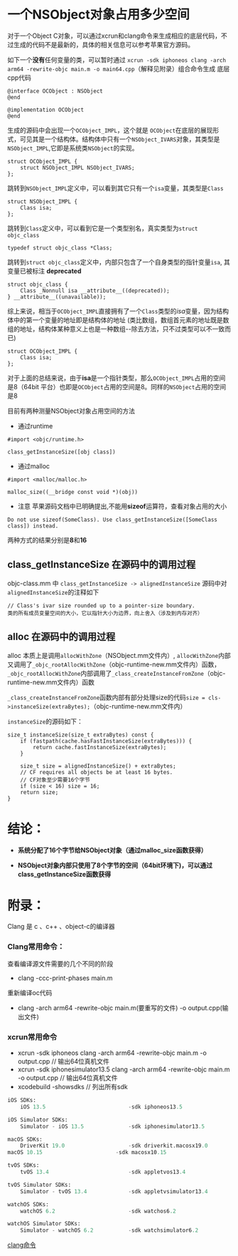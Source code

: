 
# 一个NSObject对象占用多少空间

对于一个Object C对象，可以通过xcrun和clang命令来生成相应的底层代码，不过生成的代码不是最新的，具体的相关信息可以参考苹果官方源码。

如下一个**没有**任何变量的类，可以暂时通过 `xcrun -sdk iphoneos clang -arch arm64 -rewrite-objc main.m -o main64.cpp`（解释见附录）组合命令生成 底层cpp代码

```Object-C
@interface OCObject : NSObject
@end

@implementation OCObject
@end
```

生成的源码中会出现一个`OCObject_IMPL`，这个就是 `OCObject`在底层的展现形式，可见其是一个结构体。结构体中只有一个`NSObject_IVARS`对象，其类型是`NSObject_IMPL`,它即是系统类`NSObject`的实现。

```Object-C
struct OCObject_IMPL {
    struct NSObject_IMPL NSObject_IVARS;
};
```
跳转到`NSObject_IMPL`定义中，可以看到其它只有一个`isa`变量，其类型是`Class`

```Object-C
struct NSObject_IMPL {
    Class isa;
};
```

跳转到`Class`定义中，可以看到它是一个类型别名，真实类型为`struct objc_class`

```Object-C
typedef struct objc_class *Class;
```

跳转到`struct objc_class`定义中，内部只包含了一个自身类型的指针变量`isa`, 其变量已被标注 **deprecated**

```Object-C
struct objc_class {
    Class _Nonnull isa __attribute__((deprecated));
} __attribute__((unavailable));

```

综上来说，相当于`OCObject_IMPL`直接拥有了一个`Class`类型的*isa*变量，因为结构体中的第一个变量的地址即是结构体的地址
(类比数组，数组首元素的地址既是数组的地址，结构体某种意义上也是一种数组--除去方法，只不过类型可以不一致而已)

```Object-C
struct OCObject_IMPL {
    Class isa;
};
```
对于上面的总结来说，由于**isa**是一个指针类型，那么`OCObject_IMPL`占用的空间是8（64bit 平台）也即是`OCObject`占用的空间是8。同样的`NSObject`占用的空间是8

目前有两种测量NSObject对象占用空间的方法
- 通过runtime
```Object-C
#import <objc/runtime.h>

class_getInstanceSize([obj class])

```

- 通过malloc
```Object-C
#import <malloc/malloc.h>

malloc_size((__bridge const void *)(obj))

```
- 注意
苹果源码文档中已明确提出,不能用**sizeof**运算符，查看对象占用的大小
```Object-C
Do not use sizeof(SomeClass). Use class_getInstanceSize([SomeClass class]) instead.
```
两种方式的结果分别是**8**和**16**


## class_getInstanceSize  在源码中的调用过程

objc-class.mm 中 `class_getInstanceSize -> alignedInstanceSize`
源码中对`alignedInstanceSize`的注释如下
```Object-C
// Class's ivar size rounded up to a pointer-size boundary.
类的所有成员变量空间的大小，它以指针大小为边界，向上舍入（涉及到内存对齐）
```

## alloc  在源码中的调用过程
alloc 本质上是调用`allocWithZone`（NSObject.mm文件内）, 
`allocWithZone`内部又调用了`_objc_rootAllocWithZone`（objc-runtime-new.mm文件内）函数，
`_objc_rootAllocWithZone`内部调用了`_class_createInstanceFromZone`（objc-runtime-new.mm文件内）函数

`_class_createInstanceFromZone`函数内部有部分处理size的代码`size = cls->instanceSize(extraBytes);`（objc-runtime-new.mm文件内）

`instanceSize`的源码如下：
```Object-C
size_t instanceSize(size_t extraBytes) const {
    if (fastpath(cache.hasFastInstanceSize(extraBytes))) {
        return cache.fastInstanceSize(extraBytes);
    }

    size_t size = alignedInstanceSize() + extraBytes;
    // CF requires all objects be at least 16 bytes.
    // CF对象至少需要16个字节
    if (size < 16) size = 16;
    return size;
}
```
# 结论：

- **系统分配了16个字节给NSObject对象（通过malloc_size函数获得）**

- **NSObject对象内部只使用了8个字节的空间（64bit环境下)，可以通过class_getInstanceSize函数获得**

# 附录：


Clang 是 c 、c++ 、object-c的编译器

### Clang常用命令：

查看编译源文件需要的几个不同的阶段
- clang -ccc-print-phases main.m

重新编译oc代码
- clang -arch arm64 -rewrite-objc main.m(要重写的文件) -o output.cpp(输出文件)


### xcrun常用命令
- xcrun -sdk iphoneos clang -arch arm64 -rewrite-objc main.m  -o  output.cpp  // 输出64位真机文件
- xcrun -sdk iphonesimulator13.5 clang -arch arm64 -rewrite-objc main.m  -o  output.cpp   // 输出64位真机文件
- xcodebuild -showsdks // 列出所有sdk
```python
iOS SDKs:
    iOS 13.5                          -sdk iphoneos13.5

iOS Simulator SDKs:
    Simulator - iOS 13.5              -sdk iphonesimulator13.5

macOS SDKs:
    DriverKit 19.0                    -sdk driverkit.macosx19.0
macOS 10.15                       -sdk macosx10.15

tvOS SDKs:
    tvOS 13.4                         -sdk appletvos13.4

tvOS Simulator SDKs:
    Simulator - tvOS 13.4             -sdk appletvsimulator13.4

watchOS SDKs:
    watchOS 6.2                       -sdk watchos6.2

watchOS Simulator SDKs:
    Simulator - watchOS 6.2           -sdk watchsimulator6.2

```

[clang命令](https://www.jianshu.com/p/42cb026ce541)
